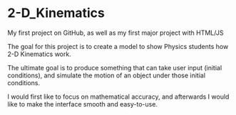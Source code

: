 2-D_Kinematics
==============
My first project on GitHub, as well as my first major project with HTML/JS

The goal for this project is to create a model to show Physics students how 2-D Kinematics work. 

The ultimate goal is to produce something that can take user input (initial conditions), and simulate the motion of an object under those initial conditions. 

I would first like to focus on mathematical accuracy, and afterwards I would like to make the interface smooth and easy-to-use. 
